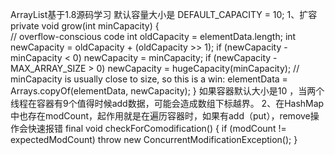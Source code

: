 ArrayList基于1.8源码学习
默认容量大小是 DEFAULT_CAPACITY = 10;
1、扩容
private void grow(int minCapacity) {   
        // overflow-conscious code
        int oldCapacity = elementData.length;
        int newCapacity = oldCapacity + (oldCapacity >> 1);
        if (newCapacity - minCapacity < 0)
            newCapacity = minCapacity;
        if (newCapacity - MAX_ARRAY_SIZE > 0)
            newCapacity = hugeCapacity(minCapacity);
        // minCapacity is usually close to size, so this is a win:
        elementData = Arrays.copyOf(elementData, newCapacity);
    }
如果容器默认大小是10 ，当两个线程在容器有9个值得时候add数据，可能会造成数组下标越界。
2、在HashMap中也存在modCount，起作用就是在遍历容器时，如果有add（put），remove操作会快速报错
final void checkForComodification() {
            if (modCount != expectedModCount)
                throw new ConcurrentModificationException();
        }